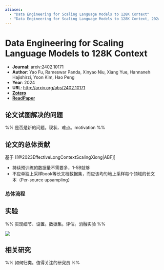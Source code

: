 ```yaml
---
aliases:
  - "Data Engineering for Scaling Language Models to 128K Context"
  - "Data Engineering for Scaling Language Models to 128K Context, 2024"
---
```

# Data Engineering for Scaling Language Models to 128K Context

- **Journal**: arxiv:2402.10171
- **Author**: Yao Fu, Rameswar Panda, Xinyao Niu, Xiang Yue, Hannaneh Hajishirzi, Yoon Kim, Hao Peng
- **Year**: 2024
- **URL**: http://arxiv.org/abs/2402.10171
- [**Zotero**](zotero://select/items/@2024DataEngineeringScalingFu)
- [**ReadPaper**](https://readpaper.com/pdf-annotate/note?pdfId=2188252869613413120&noteId=2275326445297674496)

## 论文试图解决的问题

%% 是否是新的问题。现状、难点。motivation %%

## 论文的总体贡献

基于 [[@2023EffectiveLongContextScalingXiong|ABF]]

- 持续预训练的数据量不需要多，1-5B就够
- 不应单独上采样book等长文档数据集，而应该均匀地上采样每个领域的长文本（Per-source upsampling）

### 总体流程

## 实验

%% 实现细节、设置。数据集。评估。消融实验 %%



![](https://pdf.cdn.readpaper.com/parsed/fetch_target/24146e69ee6f24feba5e9bfa95404d59_6_Table_5_-1964182539.png)

## 相关研究

%% 如何归类。值得关注的研究员 %%
